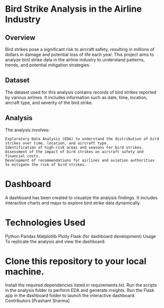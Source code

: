 # Bird Strike Analysis in the Airline Industry

## Overview
Bird strikes pose a significant risk to aircraft safety, resulting in millions of dollars in damage and potential loss of life each year. This project aims to analyze bird strike data in the airline industry to understand patterns, trends, and potential mitigation strategies.

## Dataset
The dataset used for this analysis contains records of bird strikes reported by various airlines. It includes information such as date, time, location, aircraft type, and severity of the bird strike.

## Analysis
  The analysis involves:

    Exploratory Data Analysis (EDA) to understand the distribution of bird strikes over time, location, and aircraft type.
    Identification of high-risk areas and seasons for bird strikes.
    Assessment of the impact of bird strikes on aircraft safety and financial costs.
    Development of recommendations for airlines and aviation authorities to mitigate the risk of bird strikes.
# Dashboard
A dashboard has been created to visualize the analysis findings. It includes interactive charts and maps to explore bird strike data dynamically.


# Technologies Used
Python
Pandas
Matplotlib
Plotly
Flask (for dashboard development)
Usage
To replicate the analysis and view the dashboard:

# Clone this repository to your local machine.
Install the required dependencies listed in requirements.txt.
Run the scripts in the analysis folder to perform EDA and generate insights.
Run the Flask app in the dashboard folder to launch the interactive dashboard.
Contributors
[Prashant Sharma]
